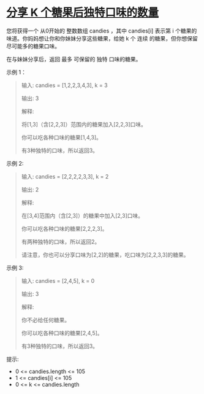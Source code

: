 #  [分享 K 个糖果后独特口味的数量](https://leetcode.cn/problems/number-of-unique-flavors-after-sharing-k-candies)

您将获得一个 从0开始的 整数数组 candies ，其中 candies[i] 表示第 i 个糖果的味道。你妈妈想让你和你妹妹分享这些糖果，给她 k 个 连续 的糖果，但你想保留尽可能多的糖果口味。

在与妹妹分享后，返回 最多 可保留的 独特 口味的糖果。

 

示例 1：

> 输入: candies = [1,2,2,3,4,3], k = 3
> 
> 输出: 3
> 
> 解释:
> 
> 将[1,3]（含[2,2,3]）范围内的糖果加入[2,2,3]口味。
> 
> 你可以吃各种口味的糖果[1,4,3]。
> 
> 有3种独特的口味，所以返回3。

示例 2:

> 输入: candies = [2,2,2,2,3,3], k = 2
> 
> 输出: 2
> 
> 解释:
> 
> 在[3,4]范围内（含[2,3]）的糖果中加入[2,3]口味。
> 
> 你可以吃各种口味的糖果[2,2,2,3]。
> 
> 有两种独特的口味，所以返回2。
> 
> 请注意，你也可以分享口味为[2,2]的糖果，吃口味为[2,2,3,3]的糖果。

示例 3:

> 输入: candies = [2,4,5], k = 0
> 
> 输出: 3
> 
> 解释:
> 
> 你不必给任何糖果。
> 
> 你可以吃各种口味的糖果[2,4,5]。
> 
> 有3种独特的口味，所以返回3。
 

提示:

- 0 <= candies.length <= 105
- 1 <= candies[i] <= 105
- 0 <= k <= candies.length